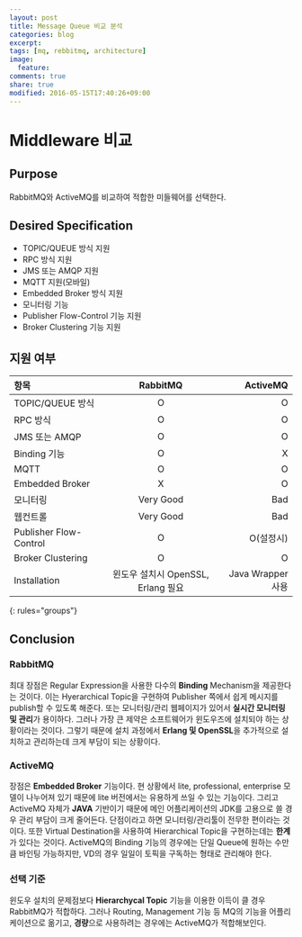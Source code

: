 ```yaml
---
layout: post
title: Message Queue 비교 분석
categories: blog
excerpt:
tags: [mq, rebbitmq, architecture]
image:
  feature:
comments: true
share: true
modified: 2016-05-15T17:40:26+09:00
---
```


# Middleware 비교

## Purpose

RabbitMQ와 ActiveMQ를 비교하여 적합한 미들웨어를 선택한다.

## Desired Specification

- TOPIC/QUEUE 방식 지원
- RPC 방식 지원
- JMS 또는 AMQP 지원
- MQTT 지원(모바일)
- Embedded Broker 방식 지원
- 모니터링 기능
- Publisher Flow-Control 기능 지원
- Broker Clustering 기능 지원


## 지원 여부

| 항목 | RabbitMQ | ActiveMQ |
|:--------|:-------:|--------:|
| TOPIC/QUEUE 방식   | O   | O |
| RPC 방식 | O | O |
| JMS 또는 AMQP   | O   | O   |
| Binding 기능 | O | X |
| MQTT   | O   | O   |
| Embedded Broker | X | O |
| 모니터링 | Very Good | Bad |
| 웹컨트롤 | Very Good | Bad |
| Publisher Flow-Control | O | O(설정시) |
| Broker Clustering | O | O |
| Installation | 윈도우 설치시 OpenSSL, Erlang 필요 | Java Wrapper 사용 |
{: rules="groups"}

## Conclusion

### RabbitMQ

 최대 장점은 Regular Expression을 사용한 다수의 **Binding** Mechanism을 제공한다는 것이다. 이는 Hyerarchical Topic을 구현하여 Publisher 쪽에서 쉽게 메시지를 publish할 수 있도록 해준다. 또는 모니터링/관리 웹페이지가 있어서 **실시간 모니터링 및 관리**가 용이하다. 그러나 가장 큰 제약은 소프트웨어가 윈도우즈에 설치되야 하는 상황이라는 것이다. 그렇기 때문에 설치 과정에서 **Erlang 및 OpenSSL**을 추가적으로 설치하고 관리하는데 크게 부담이 되는 상황이다.

### ActiveMQ

 장점은 **Embedded Broker** 기능이다. 현 상황에서 lite, professional, enterprise 모델이 나누어져 있기 때문에 lite 버전에서는 유용하게 쓰일 수 있는 기능이다. 그리고 ActiveMQ 자체가 **JAVA** 기반이기 때문에 메인 어플리케이션의 JDK를 고용으로 쓸 경우 관리 부담이 크게 줄어든다. 단점이라고 하면 모니터링/관리툴이 전무한 편이라는 것이다. 또한 Virtual Destination을 사용하여 Hierarchical Topic을 구현하는데는 **한계**가 있다는 것이다. ActiveMQ의 Binding 기능의 경우에는 단일 Queue에 원하는 수만큼 바인팅 가능하지만, VD의 경우 일일이 토픽을 구독하는 형태로 관리해야 한다.

### 선택 기준

 윈도우 설치의 문제점보다 **Hierarchycal Topic** 기능을 이용한 이득이 클 경우 RabbitMQ가 적합하다. 그러나 Routing, Management 기능 등 MQ의 기능을 어플리케이션으로 옮기고, **경량**으로 사용하려는 경우에는 ActiveMQ가 적합해보인다.





